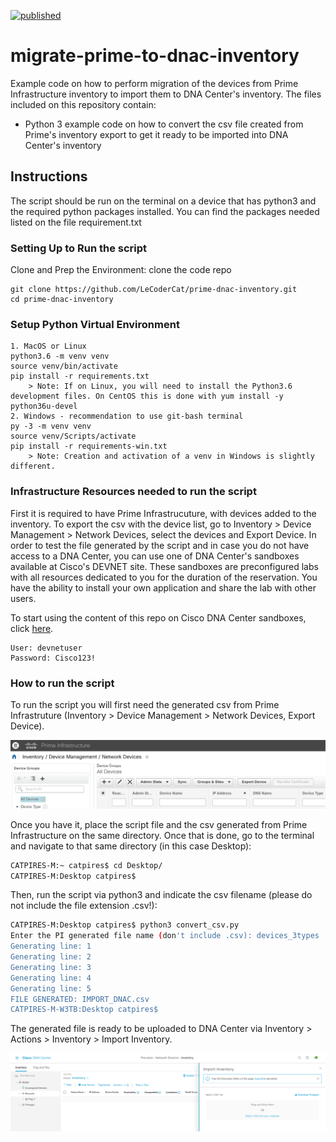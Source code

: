 [![published](https://static.production.devnetcloud.com/codeexchange/assets/images/devnet-published.svg)](https://developer.cisco.com/codeexchange/github/repo/LeCoderCat/prime-dnac-inventory)
# migrate-prime-to-dnac-inventory
Example code on how to perform migration of the devices from Prime Infrastructure inventory to import them to DNA Center's inventory.
The files included on this repository contain:

* Python 3 example code on how to convert the csv file created from Prime's inventory export to get it ready to be imported into DNA Center's inventory

## Instructions
The script should be run on the terminal on a device that has python3 and the required python packages installed.
You can find the packages needed listed on the file requirement.txt

### Setting Up to Run the script
Clone and Prep the Environment: clone the code repo
    
    git clone https://github.com/LeCoderCat/prime-dnac-inventory.git
    cd prime-dnac-inventory
    
   
### Setup Python Virtual Environment
    1. MacOS or Linux
    python3.6 -m venv venv
    source venv/bin/activate
    pip install -r requirements.txt
        > Note: If on Linux, you will need to install the Python3.6 development files. On CentOS this is done with yum install -y python36u-devel
    2. Windows - recommendation to use git-bash terminal
    py -3 -m venv venv
    source venv/Scripts/activate
    pip install -r requirements-win.txt
        > Note: Creation and activation of a venv in Windows is slightly different.
    
### Infrastructure Resources needed to run the script
First it is required to have Prime Infrastrucuture, with devices added to the inventory. To export the csv with the device list, go to Inventory > Device Management > Network Devices, select the devices and Export Device.
In order to test the file generated by the script and in case you do not have access to a DNA Center, you can use one of DNA Center's sandboxes available at Cisco's DEVNET site. These sandboxes are preconfigured labs with all resources dedicated to you for the duration of the reservation. You have the ability to install your own application and share the lab with other users.

To start using the content of this repo on Cisco DNA Center sandboxes, click [here](https://sandboxdnac.cisco.com/).

    User: devnetuser
    Password: Cisco123!

### How to run the script

To run the script you will first need the generated csv from Prime Infrastruture (Inventory > Device Management > Network Devices, Export Device).

![Export device inventory - Prime Infrastructure](/img/Prime.png)

Once you have it, place the script file and the csv generated from Prime Infrastructure on the same directory. Once that is done, go to the terminal and navigate to that same directory (in this case Desktop):

```bash
CATPIRES-M:~ catpires$ cd Desktop/
CATPIRES-M:Desktop catpires$ 
```
Then, run the script via python3 and indicate the csv filename (please do not include the file extension .csv!):

```bash
CATPIRES-M:Desktop catpires$ python3 convert_csv.py 
Enter the PI generated file name (don't include .csv): devices_3types
Generating line: 1
Generating line: 2
Generating line: 3
Generating line: 4
Generating line: 5
FILE GENERATED: IMPORT_DNAC.csv
CATPIRES-M-W3TB:Desktop catpires$ 
```
The generated file is ready to be uploaded to DNA Center via Inventory > Actions > Inventory > Import Inventory.

![Import device inventory from Prime - DNA Center](/img/DNAC.png)
